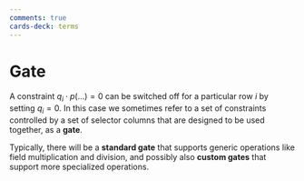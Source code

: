 ```yaml
---
comments: true
cards-deck: terms
---
```


# Gate []()

A constraint $q_i \cdot p(\dots)=0$ can be switched off for a particular row $i$ by setting $q_i=0$. In this case we sometimes refer to
a set of constraints controlled by a set of selector columns that are designed to be used together, as a **gate**.

Typically, there will be a **standard gate** that supports generic operations like field multiplication and division, and possibly also
**custom gates** that support more specialized operations.

[](1724428565620)

